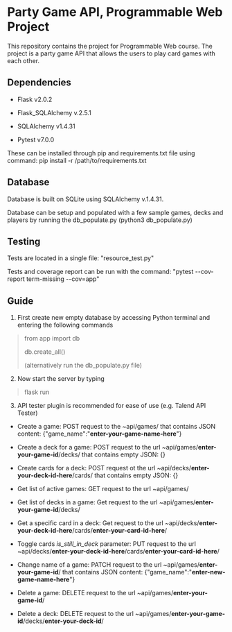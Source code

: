 # Party Game API, Programmable Web Project

This repository contains the project for Programmable Web course. The project is a party game API that allows the users to play card games with each other.

## Dependencies
* Flask v2.0.2

* Flask_SQLAlchemy v.2.5.1

* SQLAlchemy v1.4.31

* Pytest v7.0.0

These can be installed through pip and requirements.txt file using command:
pip install -r /path/to/requirements.txt

## Database

Database is built on SQLite using SQLAlchemy v.1.4.31.

Database can be setup and populated with a few sample games, decks and players by running the db_populate.py (python3 db_populate.py)

## Testing
Tests are located in a single file: "resource_test.py"

Tests and coverage report can be run with the command: "pytest --cov-report term-missing --cov=app"

## Guide

1. First create new empty database by accessing Python terminal and entering the following commands

> from app import db
> 
> db.create_all()
> 
> (alternatively run the db_populate.py file)

2. Now start the server by typing

> flask run

3. API tester plugin is recommended for ease of use (e.g. Talend API Tester)

* Create a game: POST request to the ~api/games/ that contains JSON content: {"game_name":"**enter-your-game-name-here**"}
* Create a deck for a game: POST request to the url ~api/games/**enter-your-game-id**/decks/ that contains empty JSON: {}
* Create cards for a deck: POST request ot the url ~api/decks/**enter-your-deck-id-here**/cards/ that contains empty JSON: {}

* Get list of active games: GET request to the url ~api/games/
* Get list of decks in a game: Get request to the url ~api/games/**enter-your-game-id**/decks/
* Get a specific card in a deck: Get request to the url ~api/decks/**enter-your-deck-id-here**/cards/**enter-your-card-id-here**/

* Toggle cards *is_still_in_deck* parameter: PUT request to the url ~api/decks/**enter-your-deck-id-here**/cards/**enter-your-card-id-here**/
* Change name of a game: PATCH request to the url ~api/games/**enter-your-game-id**/ that contains JSON content: {"game_name":"**enter-new-game-name-here**"}
* Delete a game: DELETE request to the url ~api/games/**enter-your-game-id**/
* Delete a deck: DELETE request to the url ~api/games/**enter-your-game-id**/decks/**enter-your-deck-id**/
